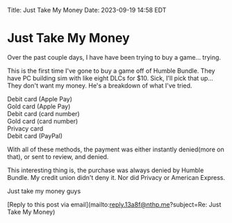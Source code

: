 Title: Just Take My Money
Date: 2023-09-19 14:58 EDT

# Just Take My Money

Over the past couple days, I have have been trying to buy a game... trying.

This is the first time I've gone to buy a game off of Humble Bundle. They have PC building sim with like eight DLCs for $10. Sick, I'll pick that up... They don't want my money. He's a breakdown of what I've tried.

Debit card (Apple Pay) <br>
Gold card (Apple Pay) <br>
Debit card (card number) <br>
Gold card (card number) <br>
Privacy card <br>
Debit card (PayPal) <br>

With all of these methods, the payment was either instantly denied(more on that), or sent to review, and denied.

This interesting thing is, the purchase was always denied by Humble Bundle. My credit union didn't deny it. Nor did Privacy or American Express. 

Just take my money guys

[Reply to this post via email](mailto:reply.13a8f@nthp.me?subject=Re: Just Take My Money)